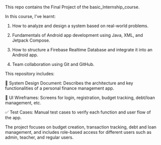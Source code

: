 This repo contains the Final Project of the basic_Internship_course.

In this course, I've learnt:

1. How to analyze and design a system based on real-world problems.

2. Fundamentals of Android app development using Java, XML, and Jetpack Compose.

3. How to structure a Firebase Realtime Database and integrate it into an Android app.

4. Team collaboration using Git and GitHub.

This repository includes:

📄 System Design Document: Describes the architecture and key functionalities of a personal finance management app.

🎨 UI Wireframes: Screens for login, registration, budget tracking, debt/loan management, etc.

✅ Test Cases: Manual test cases to verify each function and user flow of the app.

The project focuses on budget creation, transaction tracking, debt and loan management, and includes role-based access for different users such as admin, teacher, and regular users.
